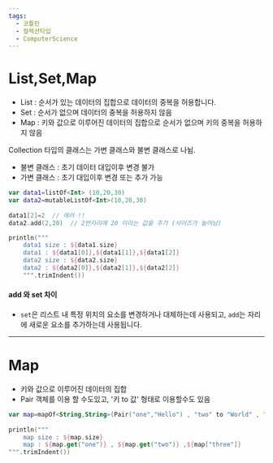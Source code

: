 ```yaml
---
tags:
  - 코틀린
  - 컬렉션타입
  - ComputerScience
---
```

# List,Set,Map

- List : 순서가 있는 데이터의 집합으로 데이터의 중복을 허용합니다.
-  Set : 순서가 없으며 데이터의 중복을 허용하지 않음
-  Map : 키와 값으로 이루어진 데이터의 집합으로 순서가 없으며 키의 중복을 허용하지 않음

Collection 타입의 클래스는 가변 클래스와 불변 클래스로 나뉨.
- 불변 클래스  : 초기 데이터 대입이후 변경 불가
-  가변 클래스 : 초기 대입이후 변경 또는 추가 가능


```kotlin
var data1=listOf<Int> (10,20,30)  
var data2=mutableListOf<Int>(10,20,30)  
  
data1[2]=2  // 에러 !!
data2.add(2,20)  // 2번자리에 20 이라는 값을 추가 (사이즈가 늘어남)

println("""  
    data1 size : ${data1.size}  
    data1 : ${data1[0]},${data1[1]},${data1[2]}  
    data2 size : ${data2.size}  
    data2 : ${data2[0]},${data2[1]},${data2[2]}  
    """.trimIndent())
```

#### add 와 set 차이

- `set`은 리스트 내 특정 위치의 요소를 변경하거나 대체하는데 사용되고, `add`는 자리에 새로운 요소를 추가하는데 사용됩니다.

-----------------------------------
# Map


- 키와 값으로 이루어진 데이터의 집합
-  Pair 객체를 이용 할 수도있고, '키 to 값' 형태로 이용할수도 있음

``` kotlin
var map=mapOf<String,String>(Pair("one","Hello") , "two" to "World" , "three" to "Worlddd")  
  
println("""  
    map size : ${map.size}  
    map : ${map.get("one")} , ${map.get("two")} ,${map["three"]}  
""".trimIndent())
```